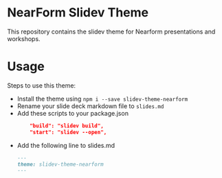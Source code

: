 # NearForm Slidev Theme

This repository contains the slidev theme for Nearform presentations and workshops.

# Usage

Steps to use this theme:
- Install the theme using `npm i --save slidev-theme-nearform`
- Rename your slide deck markdown file to `slides.md`
- Add these scripts to your package.json
  ```json
      "build": "slidev build",
      "start": "slidev --open",
  ```
- Add the following line to slides.md
  ```md
  ---
  theme: slidev-theme-nearform
  ---
  ```
